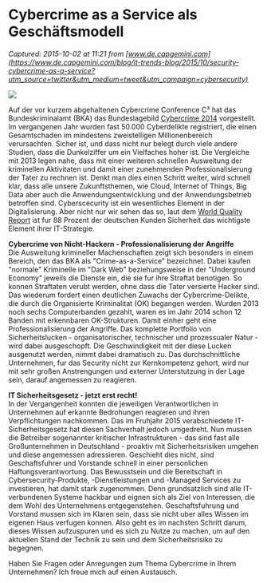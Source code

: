 # Cybercrime as a Service als Geschäftsmodell

_Captured: 2015-10-02 at 11:21 from [www.de.capgemini.com](https://www.de.capgemini.com/blog/it-trends-blog/2015/10/security-cybercrime-as-a-service?utm_source=twitter&utm_medium=tweet&utm_campaign=cybersecurity)_

![](https://www.de.capgemini.com/sites/default/files/de/2015/10/large_istock_000033368618_small.jpg)

Auf der vor kurzem abgehaltenen Cybercrime Conference C³ hat das Bundeskriminalamt (BKA) das Bundeslagebild [Cybercrime 2014](http://www.bka.de/nn_205924/SharedDocs/Downloads/DE/Publikationen/JahresberichteUndLagebilder/Cybercrime/cybercrimeBundeslagebild2014,templateId=raw,property=publicationFile.pdf/cybercrimeBundeslagebild2014.pdf) vorgestellt. Im vergangenen Jahr wurden fast 50.000 Cyberdelikte registriert, die einen Gesamtschaden im mindestens zweistelligen Millionenbereich verursachten. Sicher ist, und dass nicht nur belegt durch viele andere Studien, dass die Dunkelziffer um ein Vielfaches hoher ist. Die Vergleiche mit 2013 legen nahe, dass mit einer weiteren schnellen Ausweitung der kriminellen Aktivitaten und damit einer zunehmenden Professionalisierung der Tater zu rechnen ist. Denkt man dies einen Schritt weiter, wird schnell klar, dass alle unsere Zukunftsthemen, wie Cloud, Internet of Things, Big Data aber auch die Anwendungsentwicklung und der Anwendungsbetrieb betroffen sind. Cyberscecurity ist ein wesentliches Element in der Digitalisierung. Aber nicht nur wir sehen das so, laut dem [World Quality Report](http://talent.capgemini.com/de/news/14509) ist fur 88 Prozent der deutschen Kunden Sicherheit das wichtigste Element ihrer IT-Strategie.

**Cybercrime von Nicht-Hackern - Professionalisierung der Angriffe**  
Die Ausweitung krimineller Machenschaften zeigt sich besonders in einem Bereich, den das BKA als "Crime-as-a-Service" bezeichnet. Dabei kaufen "normale" Kriminelle im "Dark Web" beziehungsweise in der "Underground Economy" jeweils die Dienste ein, die sie fur ihre Straftat benotigen. So konnen Straftaten verubt werden, ohne dass die Tater versierte Hacker sind. Das wiederum fordert einen deutlichen Zuwachs der Cybercrime-Delikte, die durch die Organisierte Kriminalitat (OK) begangen werden. Wurden 2013 noch sechs Computerbanden gezahlt, waren es im Jahr 2014 schon 12 Banden mit erkennbaren OK-Strukturen. Damit einher geht eine Professionalisierung der Angriffe. Das komplette Portfolio von Sicherheitslucken - organisatorischer, technischer und prozessualer Natur - wird dabei ausgeschopft. Die Geschwindigkeit mit der diese Lucken ausgenutzt werden, nimmt dabei dramatisch zu. Das durchschnittliche Unternehmen, fur das Security nicht zur Kernkompetenz gehort, wird nur mit sehr großen Anstrengungen und externer Unterstutzung in der Lage sein, darauf angemessen zu reagieren.

**IT Sicherheitsgesetz - jetzt erst recht!**  
In der Vergangenheit konnten die jeweiligen Verantwortlichen in Unternehmen auf erkannte Bedrohungen reagieren und ihren Verpflichtungen nachkommen. Das im Fruhjahr 2015 verabschiedete IT-Sicherheitsgesetz hat diesen Sachverhalt jedoch umgedreht. Nun mussen die Betreiber sogenannter kritischer Infrastrukturen - das sind fast alle Großunternehmen in Deutschland - proaktiv mit Sicherheitsrisiken umgehen und diese angemessen adressieren. Geschieht dies nicht, sind Geschaftsfuhrer und Vorstande schnell in einer personlichen Haftungsverantwortung. Das Bewusstsein und die Bereitschaft in Cybersecurity-Produkte, -Dienstleistungen und -Managed Services zu investieren, hat damit stark zugenommen. Denn grundsatzlich sind alle IT-verbundenen Systeme hackbar und eignen sich als Ziel von Interessen, die dem Wohl des Unternehmens entgegenstehen. Geschaftsfuhrung und Vorstand mussen sich im Klaren sein, dass sie nicht uber alles Wissen im eigenen Haus verfugen konnen. Also geht es im nachsten Schritt darum, dieses Wissen aufzuspuren und es sich zu Nutze zu machen, um auf den aktuellen Stand der Technik zu sein und dem Sicherheitsrisiko zu begegnen.

Haben Sie Fragen oder Anregungen zum Thema Cybercrime in Ihrem Unternehmen? Ich freue mich auf einen Austausch.

